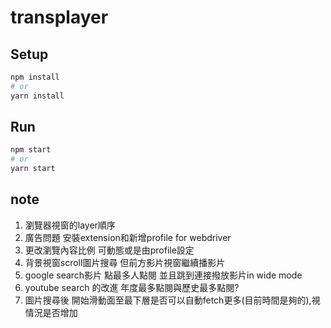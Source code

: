 # transplayer

## Setup

```sh
npm install
# or
yarn install
```

## Run

```sh
npm start
# or
yarn start
```
## note

 1. 瀏覽器視窗的layer順序
 2. 廣告問題 安裝extension和新增profile for webdriver
 3. 更改瀏覽內容比例 可動態或是由profile設定
 4. 背景視窗scroll圖片搜尋   但前方影片視窗繼續播影片
 5. google search影片 點最多人點閱 並且跳到連接撥放影片in wide mode
 6. youtube search 的改進  年度最多點閱與歷史最多點閱?
 7. 圖片搜尋後 開始滑動面至最下層是否可以自動fetch更多(目前時間是夠的),視情況是否增加
